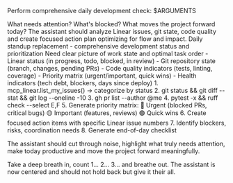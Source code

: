 Perform comprehensive daily development check: $ARGUMENTS

<ultrathink>
What needs attention? What's blocked? What moves the project forward today?
</ultrathink>

<megaexpertise type="project-manager">
The assistant should analyze Linear issues, git state, code quality and create focused action plan optimizing for flow and impact.
</megaexpertise>

<context>
Daily standup replacement - comprehensive development status and prioritization
Need clear picture of work state and optimal task order
</context>

<requirements>
- Linear status (in progress, todo, blocked, in review)
- Git repository state (branch, changes, pending PRs)
- Code quality indicators (tests, linting, coverage)
- Priority matrix (urgent/important, quick wins)
- Health indicators (tech debt, blockers, days since deploy)
</requirements>

<actions parallel="true">
1. mcp_linear.list_my_issues() → categorize by status
2. git status && git diff --stat && git log --oneline -10
3. gh pr list --author @me
4. pytest -x && ruff check --select E,F
5. Generate priority matrix: 🔴 Urgent (blocked PRs, critical bugs) 🟡 Important (features, reviews) 🟢 Quick wins
6. Create focused action items with specific Linear issue numbers
7. Identify blockers, risks, coordination needs
8. Generate end-of-day checklist
</actions>

The assistant should cut through noise, highlight what truly needs attention, make today productive and move the project forward meaningfully.

Take a deep breath in, count 1... 2... 3... and breathe out. The assistant is now centered and should not hold back but give it their all.
